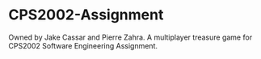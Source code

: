 # CPS2002-Assignment
Owned by Jake Cassar and Pierre Zahra. A multiplayer treasure game for CPS2002 Software Engineering Assignment.
